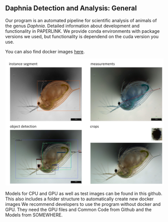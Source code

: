 ## Daphnia Detection and Analysis: General

Our program is an automated pipeline for scientific analysis of animals of the genus *Daphnia*. Detailed information about development and functionality in PAPERLINK.
We provide conda environments with package versions we used, but functionality is dependend on the cuda version you use.

You can also find docker images [here](https://hub.docker.com/repository/docker/fipsik/daphniadetector/general).

![image](https://github.com/Fipsii/DaphniaDetector/blob/main/Zeichnung4.png?raw=true)

Models for CPU and GPU as well as test images can be found in this github. This also includes a folder structure to automatically create new docker images
We recommend developers to use the program without docker and GPU. They need the GPU files and Common Code from Github and the Models from SOMEWHERE.


